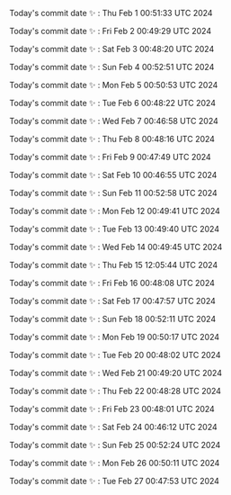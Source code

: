Today's commit date ✨ : Thu Feb 1 00:51:33 UTC 2024 

Today's commit date ✨ : Fri Feb 2 00:49:29 UTC 2024 

Today's commit date ✨ : Sat Feb 3 00:48:20 UTC 2024 

Today's commit date ✨ : Sun Feb 4 00:52:51 UTC 2024 

Today's commit date ✨ : Mon Feb 5 00:50:53 UTC 2024 

Today's commit date ✨ : Tue Feb 6 00:48:22 UTC 2024 

Today's commit date ✨ : Wed Feb 7 00:46:58 UTC 2024 

Today's commit date ✨ : Thu Feb 8 00:48:16 UTC 2024 

Today's commit date ✨ : Fri Feb 9 00:47:49 UTC 2024 

Today's commit date ✨ : Sat Feb 10 00:46:55 UTC 2024 

Today's commit date ✨ : Sun Feb 11 00:52:58 UTC 2024 

Today's commit date ✨ : Mon Feb 12 00:49:41 UTC 2024 

Today's commit date ✨ : Tue Feb 13 00:49:40 UTC 2024 

Today's commit date ✨ : Wed Feb 14 00:49:45 UTC 2024 

Today's commit date ✨ : Thu Feb 15 12:05:44 UTC 2024 

Today's commit date ✨ : Fri Feb 16 00:48:08 UTC 2024 

Today's commit date ✨ : Sat Feb 17 00:47:57 UTC 2024 

Today's commit date ✨ : Sun Feb 18 00:52:11 UTC 2024 

Today's commit date ✨ : Mon Feb 19 00:50:17 UTC 2024 

Today's commit date ✨ : Tue Feb 20 00:48:02 UTC 2024 

Today's commit date ✨ : Wed Feb 21 00:49:20 UTC 2024 

Today's commit date ✨ : Thu Feb 22 00:48:28 UTC 2024 

Today's commit date ✨ : Fri Feb 23 00:48:01 UTC 2024 

Today's commit date ✨ : Sat Feb 24 00:46:12 UTC 2024 

Today's commit date ✨ : Sun Feb 25 00:52:24 UTC 2024 

Today's commit date ✨ : Mon Feb 26 00:50:11 UTC 2024 

Today's commit date ✨ : Tue Feb 27 00:47:53 UTC 2024 


